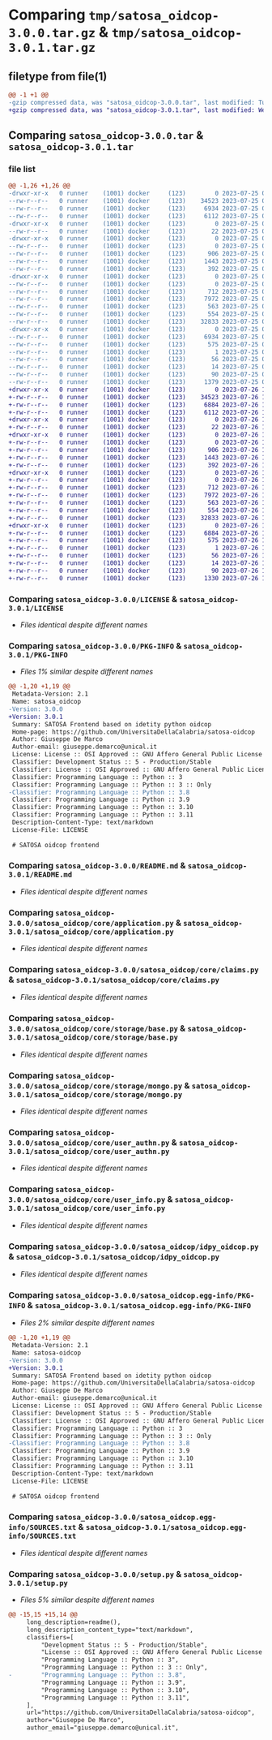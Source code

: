 # Comparing `tmp/satosa_oidcop-3.0.0.tar.gz` & `tmp/satosa_oidcop-3.0.1.tar.gz`

## filetype from file(1)

```diff
@@ -1 +1 @@
-gzip compressed data, was "satosa_oidcop-3.0.0.tar", last modified: Tue Jul 25 07:44:56 2023, max compression
+gzip compressed data, was "satosa_oidcop-3.0.1.tar", last modified: Wed Jul 26 11:44:28 2023, max compression
```

## Comparing `satosa_oidcop-3.0.0.tar` & `satosa_oidcop-3.0.1.tar`

### file list

```diff
@@ -1,26 +1,26 @@
-drwxr-xr-x   0 runner    (1001) docker     (123)        0 2023-07-25 07:44:56.059185 satosa_oidcop-3.0.0/
--rw-r--r--   0 runner    (1001) docker     (123)    34523 2023-07-25 07:44:21.000000 satosa_oidcop-3.0.0/LICENSE
--rw-r--r--   0 runner    (1001) docker     (123)     6934 2023-07-25 07:44:56.059185 satosa_oidcop-3.0.0/PKG-INFO
--rw-r--r--   0 runner    (1001) docker     (123)     6112 2023-07-25 07:44:21.000000 satosa_oidcop-3.0.0/README.md
-drwxr-xr-x   0 runner    (1001) docker     (123)        0 2023-07-25 07:44:56.059185 satosa_oidcop-3.0.0/satosa_oidcop/
--rw-r--r--   0 runner    (1001) docker     (123)       22 2023-07-25 07:44:21.000000 satosa_oidcop-3.0.0/satosa_oidcop/__init__.py
-drwxr-xr-x   0 runner    (1001) docker     (123)        0 2023-07-25 07:44:56.059185 satosa_oidcop-3.0.0/satosa_oidcop/core/
--rw-r--r--   0 runner    (1001) docker     (123)        0 2023-07-25 07:44:21.000000 satosa_oidcop-3.0.0/satosa_oidcop/core/__init__.py
--rw-r--r--   0 runner    (1001) docker     (123)      906 2023-07-25 07:44:21.000000 satosa_oidcop-3.0.0/satosa_oidcop/core/application.py
--rw-r--r--   0 runner    (1001) docker     (123)     1443 2023-07-25 07:44:21.000000 satosa_oidcop-3.0.0/satosa_oidcop/core/claims.py
--rw-r--r--   0 runner    (1001) docker     (123)      392 2023-07-25 07:44:21.000000 satosa_oidcop-3.0.0/satosa_oidcop/core/response.py
-drwxr-xr-x   0 runner    (1001) docker     (123)        0 2023-07-25 07:44:56.059185 satosa_oidcop-3.0.0/satosa_oidcop/core/storage/
--rw-r--r--   0 runner    (1001) docker     (123)        0 2023-07-25 07:44:21.000000 satosa_oidcop-3.0.0/satosa_oidcop/core/storage/__init__.py
--rw-r--r--   0 runner    (1001) docker     (123)      712 2023-07-25 07:44:21.000000 satosa_oidcop-3.0.0/satosa_oidcop/core/storage/base.py
--rw-r--r--   0 runner    (1001) docker     (123)     7972 2023-07-25 07:44:21.000000 satosa_oidcop-3.0.0/satosa_oidcop/core/storage/mongo.py
--rw-r--r--   0 runner    (1001) docker     (123)      563 2023-07-25 07:44:21.000000 satosa_oidcop-3.0.0/satosa_oidcop/core/user_authn.py
--rw-r--r--   0 runner    (1001) docker     (123)      554 2023-07-25 07:44:21.000000 satosa_oidcop-3.0.0/satosa_oidcop/core/user_info.py
--rw-r--r--   0 runner    (1001) docker     (123)    32833 2023-07-25 07:44:21.000000 satosa_oidcop-3.0.0/satosa_oidcop/idpy_oidcop.py
-drwxr-xr-x   0 runner    (1001) docker     (123)        0 2023-07-25 07:44:56.059185 satosa_oidcop-3.0.0/satosa_oidcop.egg-info/
--rw-r--r--   0 runner    (1001) docker     (123)     6934 2023-07-25 07:44:55.000000 satosa_oidcop-3.0.0/satosa_oidcop.egg-info/PKG-INFO
--rw-r--r--   0 runner    (1001) docker     (123)      575 2023-07-25 07:44:56.000000 satosa_oidcop-3.0.0/satosa_oidcop.egg-info/SOURCES.txt
--rw-r--r--   0 runner    (1001) docker     (123)        1 2023-07-25 07:44:55.000000 satosa_oidcop-3.0.0/satosa_oidcop.egg-info/dependency_links.txt
--rw-r--r--   0 runner    (1001) docker     (123)       56 2023-07-25 07:44:55.000000 satosa_oidcop-3.0.0/satosa_oidcop.egg-info/requires.txt
--rw-r--r--   0 runner    (1001) docker     (123)       14 2023-07-25 07:44:55.000000 satosa_oidcop-3.0.0/satosa_oidcop.egg-info/top_level.txt
--rw-r--r--   0 runner    (1001) docker     (123)       90 2023-07-25 07:44:56.059185 satosa_oidcop-3.0.0/setup.cfg
--rw-r--r--   0 runner    (1001) docker     (123)     1379 2023-07-25 07:44:21.000000 satosa_oidcop-3.0.0/setup.py
+drwxr-xr-x   0 runner    (1001) docker     (123)        0 2023-07-26 11:44:28.811539 satosa_oidcop-3.0.1/
+-rw-r--r--   0 runner    (1001) docker     (123)    34523 2023-07-26 11:43:52.000000 satosa_oidcop-3.0.1/LICENSE
+-rw-r--r--   0 runner    (1001) docker     (123)     6884 2023-07-26 11:44:28.811539 satosa_oidcop-3.0.1/PKG-INFO
+-rw-r--r--   0 runner    (1001) docker     (123)     6112 2023-07-26 11:43:52.000000 satosa_oidcop-3.0.1/README.md
+drwxr-xr-x   0 runner    (1001) docker     (123)        0 2023-07-26 11:44:28.807539 satosa_oidcop-3.0.1/satosa_oidcop/
+-rw-r--r--   0 runner    (1001) docker     (123)       22 2023-07-26 11:43:52.000000 satosa_oidcop-3.0.1/satosa_oidcop/__init__.py
+drwxr-xr-x   0 runner    (1001) docker     (123)        0 2023-07-26 11:44:28.811539 satosa_oidcop-3.0.1/satosa_oidcop/core/
+-rw-r--r--   0 runner    (1001) docker     (123)        0 2023-07-26 11:43:52.000000 satosa_oidcop-3.0.1/satosa_oidcop/core/__init__.py
+-rw-r--r--   0 runner    (1001) docker     (123)      906 2023-07-26 11:43:52.000000 satosa_oidcop-3.0.1/satosa_oidcop/core/application.py
+-rw-r--r--   0 runner    (1001) docker     (123)     1443 2023-07-26 11:43:52.000000 satosa_oidcop-3.0.1/satosa_oidcop/core/claims.py
+-rw-r--r--   0 runner    (1001) docker     (123)      392 2023-07-26 11:43:52.000000 satosa_oidcop-3.0.1/satosa_oidcop/core/response.py
+drwxr-xr-x   0 runner    (1001) docker     (123)        0 2023-07-26 11:44:28.811539 satosa_oidcop-3.0.1/satosa_oidcop/core/storage/
+-rw-r--r--   0 runner    (1001) docker     (123)        0 2023-07-26 11:43:52.000000 satosa_oidcop-3.0.1/satosa_oidcop/core/storage/__init__.py
+-rw-r--r--   0 runner    (1001) docker     (123)      712 2023-07-26 11:43:52.000000 satosa_oidcop-3.0.1/satosa_oidcop/core/storage/base.py
+-rw-r--r--   0 runner    (1001) docker     (123)     7972 2023-07-26 11:43:52.000000 satosa_oidcop-3.0.1/satosa_oidcop/core/storage/mongo.py
+-rw-r--r--   0 runner    (1001) docker     (123)      563 2023-07-26 11:43:52.000000 satosa_oidcop-3.0.1/satosa_oidcop/core/user_authn.py
+-rw-r--r--   0 runner    (1001) docker     (123)      554 2023-07-26 11:43:52.000000 satosa_oidcop-3.0.1/satosa_oidcop/core/user_info.py
+-rw-r--r--   0 runner    (1001) docker     (123)    32833 2023-07-26 11:43:52.000000 satosa_oidcop-3.0.1/satosa_oidcop/idpy_oidcop.py
+drwxr-xr-x   0 runner    (1001) docker     (123)        0 2023-07-26 11:44:28.811539 satosa_oidcop-3.0.1/satosa_oidcop.egg-info/
+-rw-r--r--   0 runner    (1001) docker     (123)     6884 2023-07-26 11:44:28.000000 satosa_oidcop-3.0.1/satosa_oidcop.egg-info/PKG-INFO
+-rw-r--r--   0 runner    (1001) docker     (123)      575 2023-07-26 11:44:28.000000 satosa_oidcop-3.0.1/satosa_oidcop.egg-info/SOURCES.txt
+-rw-r--r--   0 runner    (1001) docker     (123)        1 2023-07-26 11:44:28.000000 satosa_oidcop-3.0.1/satosa_oidcop.egg-info/dependency_links.txt
+-rw-r--r--   0 runner    (1001) docker     (123)       56 2023-07-26 11:44:28.000000 satosa_oidcop-3.0.1/satosa_oidcop.egg-info/requires.txt
+-rw-r--r--   0 runner    (1001) docker     (123)       14 2023-07-26 11:44:28.000000 satosa_oidcop-3.0.1/satosa_oidcop.egg-info/top_level.txt
+-rw-r--r--   0 runner    (1001) docker     (123)       90 2023-07-26 11:44:28.811539 satosa_oidcop-3.0.1/setup.cfg
+-rw-r--r--   0 runner    (1001) docker     (123)     1330 2023-07-26 11:43:52.000000 satosa_oidcop-3.0.1/setup.py
```

### Comparing `satosa_oidcop-3.0.0/LICENSE` & `satosa_oidcop-3.0.1/LICENSE`

 * *Files identical despite different names*

### Comparing `satosa_oidcop-3.0.0/PKG-INFO` & `satosa_oidcop-3.0.1/PKG-INFO`

 * *Files 1% similar despite different names*

```diff
@@ -1,20 +1,19 @@
 Metadata-Version: 2.1
 Name: satosa_oidcop
-Version: 3.0.0
+Version: 3.0.1
 Summary: SATOSA Frontend based on idetity python oidcop
 Home-page: https://github.com/UniversitaDellaCalabria/satosa-oidcop
 Author: Giuseppe De Marco
 Author-email: giuseppe.demarco@unical.it
 License: License :: OSI Approved :: GNU Affero General Public License v3
 Classifier: Development Status :: 5 - Production/Stable
 Classifier: License :: OSI Approved :: GNU Affero General Public License v3
 Classifier: Programming Language :: Python :: 3
 Classifier: Programming Language :: Python :: 3 :: Only
-Classifier: Programming Language :: Python :: 3.8
 Classifier: Programming Language :: Python :: 3.9
 Classifier: Programming Language :: Python :: 3.10
 Classifier: Programming Language :: Python :: 3.11
 Description-Content-Type: text/markdown
 License-File: LICENSE
 
 # SATOSA oidcop frontend
```

### Comparing `satosa_oidcop-3.0.0/README.md` & `satosa_oidcop-3.0.1/README.md`

 * *Files identical despite different names*

### Comparing `satosa_oidcop-3.0.0/satosa_oidcop/core/application.py` & `satosa_oidcop-3.0.1/satosa_oidcop/core/application.py`

 * *Files identical despite different names*

### Comparing `satosa_oidcop-3.0.0/satosa_oidcop/core/claims.py` & `satosa_oidcop-3.0.1/satosa_oidcop/core/claims.py`

 * *Files identical despite different names*

### Comparing `satosa_oidcop-3.0.0/satosa_oidcop/core/storage/base.py` & `satosa_oidcop-3.0.1/satosa_oidcop/core/storage/base.py`

 * *Files identical despite different names*

### Comparing `satosa_oidcop-3.0.0/satosa_oidcop/core/storage/mongo.py` & `satosa_oidcop-3.0.1/satosa_oidcop/core/storage/mongo.py`

 * *Files identical despite different names*

### Comparing `satosa_oidcop-3.0.0/satosa_oidcop/core/user_authn.py` & `satosa_oidcop-3.0.1/satosa_oidcop/core/user_authn.py`

 * *Files identical despite different names*

### Comparing `satosa_oidcop-3.0.0/satosa_oidcop/core/user_info.py` & `satosa_oidcop-3.0.1/satosa_oidcop/core/user_info.py`

 * *Files identical despite different names*

### Comparing `satosa_oidcop-3.0.0/satosa_oidcop/idpy_oidcop.py` & `satosa_oidcop-3.0.1/satosa_oidcop/idpy_oidcop.py`

 * *Files identical despite different names*

### Comparing `satosa_oidcop-3.0.0/satosa_oidcop.egg-info/PKG-INFO` & `satosa_oidcop-3.0.1/satosa_oidcop.egg-info/PKG-INFO`

 * *Files 2% similar despite different names*

```diff
@@ -1,20 +1,19 @@
 Metadata-Version: 2.1
 Name: satosa-oidcop
-Version: 3.0.0
+Version: 3.0.1
 Summary: SATOSA Frontend based on idetity python oidcop
 Home-page: https://github.com/UniversitaDellaCalabria/satosa-oidcop
 Author: Giuseppe De Marco
 Author-email: giuseppe.demarco@unical.it
 License: License :: OSI Approved :: GNU Affero General Public License v3
 Classifier: Development Status :: 5 - Production/Stable
 Classifier: License :: OSI Approved :: GNU Affero General Public License v3
 Classifier: Programming Language :: Python :: 3
 Classifier: Programming Language :: Python :: 3 :: Only
-Classifier: Programming Language :: Python :: 3.8
 Classifier: Programming Language :: Python :: 3.9
 Classifier: Programming Language :: Python :: 3.10
 Classifier: Programming Language :: Python :: 3.11
 Description-Content-Type: text/markdown
 License-File: LICENSE
 
 # SATOSA oidcop frontend
```

### Comparing `satosa_oidcop-3.0.0/satosa_oidcop.egg-info/SOURCES.txt` & `satosa_oidcop-3.0.1/satosa_oidcop.egg-info/SOURCES.txt`

 * *Files identical despite different names*

### Comparing `satosa_oidcop-3.0.0/setup.py` & `satosa_oidcop-3.0.1/setup.py`

 * *Files 5% similar despite different names*

```diff
@@ -15,15 +15,14 @@
     long_description=readme(),
     long_description_content_type="text/markdown",
     classifiers=[
         "Development Status :: 5 - Production/Stable",
         "License :: OSI Approved :: GNU Affero General Public License v3",
         "Programming Language :: Python :: 3",
         "Programming Language :: Python :: 3 :: Only",
-        "Programming Language :: Python :: 3.8",
         "Programming Language :: Python :: 3.9",
         "Programming Language :: Python :: 3.10",
         "Programming Language :: Python :: 3.11",
     ],
     url="https://github.com/UniversitaDellaCalabria/satosa-oidcop",
     author="Giuseppe De Marco",
     author_email="giuseppe.demarco@unical.it",
```

